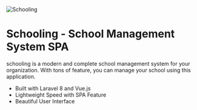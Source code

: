 ![Schooling](https://i.imgur.com/pARyOP5.png)

# Schooling - School Management System SPA

schooling is a modern and complete school management system for your organization. With tons of feature, you can manage your school using this application.

- Built with Laravel 8 and Vue.js
- Lightweight Speed with SPA Feature
- Beautiful User Interface
